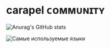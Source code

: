 # carapel ᴄᴏᴍᴍᴜɴɪᴛʏ

![Anurag's GitHub stats](https://github-readme-stats.vercel.app/api?username=carapel&show_icons=true&theme=radical)

![Самые используемые языки](https://github-readme-stats.vercel.app/api/top-langs/?username=blackhome7&custom_title=Самые%20используемые%20языки&theme=dark)
